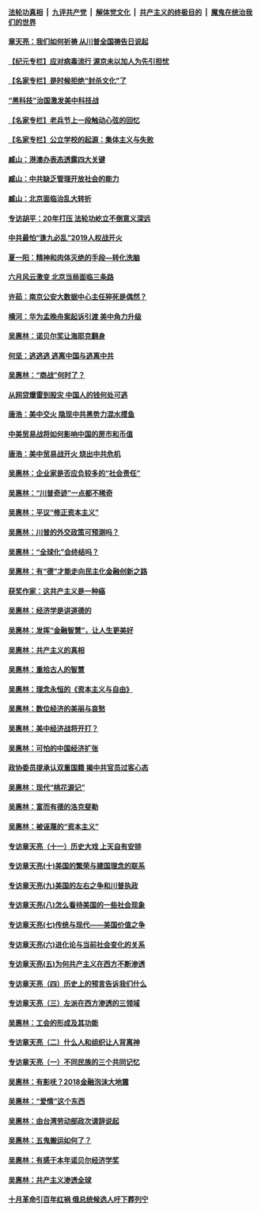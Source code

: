 

####  [法轮功真相](../../../../basic/blob/master/README.md?t=06281902) &nbsp;|&nbsp; [九评共产党](../../../../9ping.md/blob/master/README.md?t=06281902) &nbsp;|&nbsp; [解体党文化](../../../../jtdwh.md/blob/master/README.md?t=06281902)  &nbsp;|&nbsp; [共产主义的终极目的](../../../../gczydzjmd.md/blob/master/README.md?t=06281902) &nbsp;|&nbsp; [魔鬼在统治我们的世界](../../../../mgztzwmdsj.md/blob/master/README.md?t=06281902) 

#### [章天亮：我们如何祈祷 从川普全国祷告日说起](../pages/nsc423/n11944627.md?t=06281902) 

#### [【纪元专栏】应对病毒流行 渥京未以加人为先引担忧](../pages/nsc423/n11875714.md?t=06281902) 

#### [【名家专栏】是时候拒绝“封杀文化”了](../pages/nsc423/n11814093.md?t=06281902) 

#### [“黑科技”治国激发美中科技战](../pages/nsc423/n11638056.md?t=06281902) 

#### [【名家专栏】老兵节上一段触动心弦的回忆](../pages/nsc423/n11646016.md?t=06281902) 

#### [【名家专栏】公立学校的起源：集体主义与失败](../pages/nsc423/n11601833.md?t=06281902) 

#### [臧山：港澳办表态透露四大关键](../pages/nsc423/n11421628.md?t=06281902) 

#### [臧山：中共缺乏管理开放社会的能力](../pages/nsc423/n11407457.md?t=06281902) 

#### [臧山：北京面临治乱大转折](../pages/nsc423/n11406895.md?t=06281902) 

#### [专访胡平：20年打压 法轮功屹立不倒意义深远](../pages/nsc423/n11398800.md?t=06281902) 

#### [中共最怕“逢九必乱”2019人权战开火](../pages/nsc423/n11385248.md?t=06281902) 

#### [夏一阳：精神和肉体灭绝的手段—转化洗脑](../pages/nsc423/n11368250.md?t=06281902) 

#### [六月风云激变 北京当局面临三条路](../pages/nsc423/n11313668.md?t=06281902) 

#### [许茹：南京公安大数据中心主任猝死是偶然？](../pages/nsc423/n11064744.md?t=06281902) 

#### [横河：华为孟晚舟案起诉引渡 美中角力升级](../pages/nsc423/n11027230.md?t=06281902) 

#### [吴惠林：诺贝尔奖让海耶克翻身](../pages/nsc423/n10890049.md?t=06281902) 

#### [何坚：逃逃逃 逃离中国与逃离中共](../pages/nsc423/n10592891.md?t=06281902) 

#### [吴惠林：“商战”何时了？](../pages/nsc423/n10573558.md?t=06281902) 

#### [从网贷爆雷到股灾 中国人的钱何处可逃](../pages/nsc423/n10572800.md?t=06281902) 

#### [唐浩：美中交火 隐现中共黑势力混水摸鱼](../pages/nsc423/n10544040.md?t=06281902) 

#### [中美贸易战将如何影响中国的房市和币值](../pages/nsc423/n10543697.md?t=06281902) 

#### [唐浩：美中贸易战开火 烧出中共危机](../pages/nsc423/n10540126.md?t=06281902) 

#### [吴惠林：企业家是否应负较多的“社会责任”](../pages/nsc423/n10535022.md?t=06281902) 

#### [吴惠林：“川普奇迹”一点都不稀奇](../pages/nsc423/n10512808.md?t=06281902) 

#### [吴惠林：平议“修正资本主义”](../pages/nsc423/n10495724.md?t=06281902) 

#### [吴惠林：川普的外交政策可预测吗？](../pages/nsc423/n10462387.md?t=06281902) 

#### [吴惠林：“全球化”会终结吗？](../pages/nsc423/n10452838.md?t=06281902) 

#### [吴惠林：有“德”才能走向民主化金融创新之路](../pages/nsc423/n10432292.md?t=06281902) 

#### [获奖作家：这共产主义是一种癌](../pages/nsc423/n10431541.md?t=06281902) 

#### [吴惠林：经济学是讲道德的](../pages/nsc423/n10398014.md?t=06281902) 

#### [吴惠林：发挥“金融智慧”，让人生更美好](../pages/nsc423/n10375019.md?t=06281902) 

#### [吴惠林：共产主义的真相](../pages/nsc423/n10351394.md?t=06281902) 

#### [吴惠林：重拾古人的智慧](../pages/nsc423/n10337691.md?t=06281902) 

#### [吴惠林：理念永恒的《资本主义与自由》](../pages/nsc423/n10316274.md?t=06281902) 

#### [吴惠林：数位经济的美丽与哀愁](../pages/nsc423/n10292946.md?t=06281902) 

#### [吴惠林：美中经济战将开打？](../pages/nsc423/n10258825.md?t=06281902) 

#### [吴惠林：可怕的中国经济扩张](../pages/nsc423/n10219147.md?t=06281902) 

#### [政协委员提承认双重国籍 揭中共官员过客心态](../pages/nsc423/n10208809.md?t=06281902) 

#### [吴惠林：现代“桃花源记”](../pages/nsc423/n10185234.md?t=06281902) 

#### [吴惠林：富而有德的洛克斐勒](../pages/nsc423/n10142264.md?t=06281902) 

#### [吴惠林：被诬蔑的“资本主义”](../pages/nsc423/n10124816.md?t=06281902) 

#### [专访章天亮（十一）历史大戏 上天自有安排](../pages/nsc423/n10094905.md?t=06281902) 

#### [专访章天亮(十)美国的繁荣与建国理念的联系](../pages/nsc423/n10094899.md?t=06281902) 

#### [专访章天亮(九)美国的左右之争和川普执政](../pages/nsc423/n10094889.md?t=06281902) 

#### [专访章天亮(八)怎么看待美国的一些社会现象](../pages/nsc423/n10094857.md?t=06281902) 

#### [专访章天亮(七)传统与现代——美国价值之争](../pages/nsc423/n10093140.md?t=06281902) 

#### [专访章天亮(六)进化论与当前社会变化的关系](../pages/nsc423/n10092036.md?t=06281902) 

#### [专访章天亮(五)为何共产主义在西方不断渗透](../pages/nsc423/n10083620.md?t=06281902) 

#### [专访章天亮（四）历史上的预言告诉我们什么](../pages/nsc423/n10083606.md?t=06281902) 

#### [专访章天亮（三）左派在西方渗透的三领域](../pages/nsc423/n10081115.md?t=06281902) 

#### [吴惠林：工会的形成及其功能](../pages/nsc423/n10080633.md?t=06281902) 

#### [专访章天亮（二）什么人和组织让人背离神](../pages/nsc423/n10076637.md?t=06281902) 

#### [专访章天亮（一）不同民族的三个共同记忆](../pages/nsc423/n10074188.md?t=06281902) 

#### [吴惠林：有影呒？2018金融泡沫大地震](../pages/nsc423/n10040534.md?t=06281902) 

#### [吴惠林：“爱情”这个东西](../pages/nsc423/n10019423.md?t=06281902) 

#### [吴惠林：由台湾劳动部政次请辞说起](../pages/nsc423/n9979679.md?t=06281902) 

#### [吴惠林：五鬼搬运如何了？](../pages/nsc423/n9925338.md?t=06281902) 

#### [吴惠林：有感于本年诺贝尔经济学奖](../pages/nsc423/n9871883.md?t=06281902) 

#### [吴惠林：共产主义渗透全球](../pages/nsc423/n9812748.md?t=06281902) 

#### [十月革命引百年红祸 俄总统候选人吁下葬列宁](../pages/nsc423/n9810182.md?t=06281902) 

